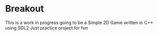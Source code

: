 # Breakout
This is a work in progress going to be a
Simple 2D Game written in C++ using SDL2 
Just practice project for fun


